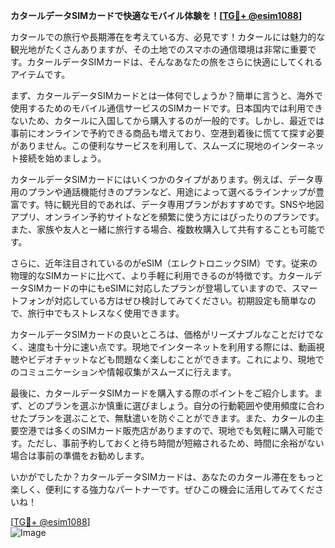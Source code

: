 **カタールデータSIMカードで快適なモバイル体験を！[[TG💪+ @esim1088](https://t.me/s/esim1088)]**

カタールでの旅行や長期滞在を考えている方、必見です！カタールには魅力的な観光地がたくさんありますが、その土地でのスマホの通信環境は非常に重要です。カタールデータSIMカードは、そんなあなたの旅をさらに快適にしてくれるアイテムです。

まず、カタールデータSIMカードとは一体何でしょうか？簡単に言うと、海外で使用するためのモバイル通信サービスのSIMカードです。日本国内では利用できないため、カタールに入国してから購入するのが一般的です。しかし、最近では事前にオンラインで予約できる商品も増えており、空港到着後に慌てて探す必要がありません。この便利なサービスを利用して、スムーズに現地のインターネット接続を始めましょう。

カタールデータSIMカードにはいくつかのタイプがあります。例えば、データ専用のプランや通話機能付きのプランなど、用途によって選べるラインナップが豊富です。特に観光目的であれば、データ専用プランがおすすめです。SNSや地図アプリ、オンライン予約サイトなどを頻繁に使う方にはぴったりのプランです。また、家族や友人と一緒に旅行する場合、複数枚購入して共有することも可能です。

さらに、近年注目されているのがeSIM（エレクトロニックSIM）です。従来の物理的なSIMカードに比べて、より手軽に利用できるのが特徴です。カタールデータSIMカードの中にもeSIMに対応したプランが登場していますので、スマートフォンが対応している方はぜひ検討してみてください。初期設定も簡単なので、旅行中でもストレスなく使用できます。

カタールデータSIMカードの良いところは、価格がリーズナブルなことだけでなく、速度も十分に速い点です。現地でインターネットを利用する際には、動画視聴やビデオチャットなども問題なく楽しむことができます。これにより、現地でのコミュニケーションや情報収集がスムーズに行えます。

最後に、カタールデータSIMカードを購入する際のポイントをご紹介します。まず、どのプランを選ぶか慎重に選びましょう。自分の行動範囲や使用頻度に合わせたプランを選ぶことで、無駄遣いを防ぐことができます。また、カタールの主要空港では多くのSIMカード販売店がありますので、現地でも気軽に購入可能です。ただし、事前予約しておくと待ち時間が短縮されるため、時間に余裕がない場合は事前の準備をお勧めします。

いかがでしたか？カタールデータSIMカードは、あなたのカタール滞在をもっと楽しく、便利にする強力なパートナーです。ぜひこの機会に活用してみてくださいね！

[[TG💪+ @esim1088](https://t.me/s/esim1088)]  
![Image](https://i.postimg.cc/Y0z9fWf4/image.png)